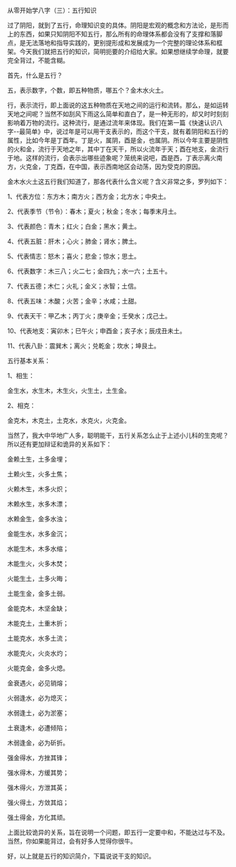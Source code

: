 从零开始学八字（三）：五行知识

过了阴阳，就到了五行，命理知识变的具体。阴阳是宏观的概念和方法论，是形而上的东西，如果只知阴阳不知五行，那么所有的命理体系都会没有了支撑和落脚点，是无法落地和指导实践的，更别提形成和发展成为一个完整的理论体系和框架。今天我们就把五行的知识，简明扼要的介绍给大家。如果想继续学命理，就要完全背过，不能含糊。

首先，什么是五行？

五，表示数字，个数，即五种物质，哪五个？金木水火土。

行，表示流行，即上面说的这五种物质在天地之间的运行和流转。那么，是如运转天地之间呢？当然不如刮风下雨这么简单和直白了，是一种无形的，却又时时刻刻影响着万物的流行。这种流行，是通过流年来体现。我们在第一篇《快速认识八字--最简单》中，说过年是可以用干支表示的，而这个干支，就有着阴阳和五行的属性，比如今年是丁酉年。丁是火，属阴，酉是金，也属阴。所以今年主要是阴性的火和金，流行于天地之年，其中丁在天干，所以火流年于天；酉在地支，金流行于地。这样的流行，会表示出哪些迹象呢？笼统来说吧，酉是西，丁表示离火南方，火克金，丁克酉，在中国，表示西南地区会动荡，因为受克的原因。

金木水火土这五行我们知道了，那各代表什么含义呢？含义非常之多，罗列如下：

1、代表方位：东方木；南方火；西方金；北方水；中央土。

2、代表季节（节令）：春木；夏火；秋金；冬水；每季末月土。

3、代表颜色：青木；红火；白金；黑水；黄土。

4、代表五脏：肝木；心火；肺金；肾水；脾土。

5、代表情志：怒木；喜火；悲金；惊水；思土。

6、代表数字：木三八；火二七；金四九；水一六；土五十。

7、代表五德；木仁；火礼；金义；水智；土信。

8、代表五味：木酸；火苦；金辛；水咸；土甜。

9、代表天干：甲乙木；丙丁火；庚辛金；壬癸水；戊己土。

10、代表地支：寅卯木；巳午火；申酉金；亥子水；辰戌丑未土。

11、代表八卦：震巽木；离火；兑乾金；坎水；坤艮土。

五行基本关系：

1、相生：

金生水，水生木，木生火，火生土，土生金。

2、相克：

金克木，木克土，土克水，水克火，火克金。

当然了，我大中华地广人多，聪明能干，五行关系怎么止于上述小儿科的生克呢？所以还有更加辩证和诡异的关系如下：

金赖土生，土多金埋；

土赖火生，火多土焦；

火赖木生，木多火炽；

木赖水生，水多木漂；

水赖金生，金多水浊；

金能生水，水多金沉；

水能生木，木多水缩；

木能生火，火多木焚；

火能生土，土多火晦；

土能生金，金多土弱。

金能克木，木坚金缺；

木能克土，土重木折；

土能克水，水多土流；

水能克火，火炎水灼；

火能克金，金多火熄。

金衰遇火，必见销熔；

火弱逢水，必为熄灭；

水弱逢土，必为淤塞；

土衰逢木，必遭倾陷；

木弱逢金，必为斫折。

强金得水，方挫其锋；

强水得木，方缓其势；

强木得火，方泄其英；

强火得土，方敛其焰；

强土得金，方化其顽。

上面比较诡异的关系，旨在说明一个问题，即五行一定要中和，不能达过与不及。当然，你如果能背过，会有好多人觉得你很牛。

好，以上就是五行的知识简介，下篇说说干支的知识。

